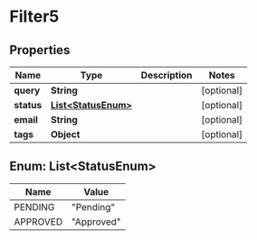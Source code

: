 # Filter5

## Properties
Name | Type | Description | Notes
------------ | ------------- | ------------- | -------------
**query** | **String** |  |  [optional]
**status** | [**List&lt;StatusEnum&gt;**](#List&lt;StatusEnum&gt;) |  |  [optional]
**email** | **String** |  |  [optional]
**tags** | **Object** |  |  [optional]

<a name="List<StatusEnum>"></a>
## Enum: List&lt;StatusEnum&gt;
Name | Value
---- | -----
PENDING | &quot;Pending&quot;
APPROVED | &quot;Approved&quot;

